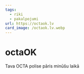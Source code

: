 ```yaml
---
tags:
  - riki
  - pakalpojumi
url: https://octaok.lv
card_image: /octaok.lv.webp
---
```


# octaOK

Tava OCTA polise pāris minūšu laikā
